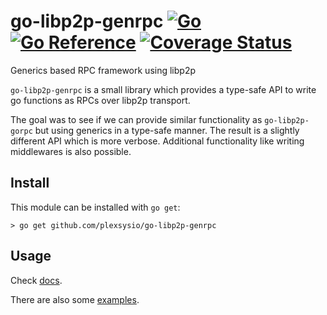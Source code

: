 # go-libp2p-genrpc [![Go](https://github.com/plexsysio/go-libp2p-genrpc/workflows/Go/badge.svg)](https://github.com/plexsysio/go-libp2p-genrpc/actions) [![Go Reference](https://pkg.go.dev/badge/github.com/plexsysio/go-libp2p-genrpc.svg)](https://pkg.go.dev/github.com/plexsysio/go-libp2p-genrpc) [![Coverage Status](https://coveralls.io/repos/github/plexsysio/go-libp2p-genrpc/badge.svg?branch=main)](https://coveralls.io/github/plexsysio/go-libp2p-genrpc?branch=main)
Generics based RPC framework using libp2p

`go-libp2p-genrpc` is a small library which provides a type-safe API to write go functions as RPCs over libp2p transport.

The goal was to see if we can provide similar functionality as `go-libp2p-gorpc` but using generics in a type-safe manner. The result is a slightly different API which is more verbose. Additional functionality like writing middlewares is also possible.

## Install
This module can be installed with `go get`:
```
> go get github.com/plexsysio/go-libp2p-genrpc
```

## Usage
Check [docs](https://pkg.go.dev/github.com/plexsysio/go-libp2p-genrpc).

There are also some [examples](https://github.com/plexsysio/go-libp2p-genrpc/tree/main/examples).
